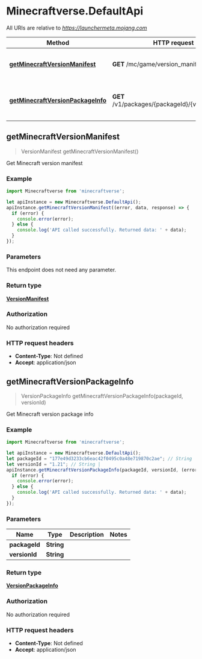 # Minecraftverse.DefaultApi

All URIs are relative to *https://launchermeta.mojang.com*

Method | HTTP request | Description
------------- | ------------- | -------------
[**getMinecraftVersionManifest**](DefaultApi.md#getMinecraftVersionManifest) | **GET** /mc/game/version_manifest.json | Get Minecraft version manifest
[**getMinecraftVersionPackageInfo**](DefaultApi.md#getMinecraftVersionPackageInfo) | **GET** /v1/packages/{packageId}/{versionId}.json | Get Minecraft version package info



## getMinecraftVersionManifest

> VersionManifest getMinecraftVersionManifest()

Get Minecraft version manifest

### Example

```javascript
import Minecraftverse from 'minecraftverse';

let apiInstance = new Minecraftverse.DefaultApi();
apiInstance.getMinecraftVersionManifest((error, data, response) => {
  if (error) {
    console.error(error);
  } else {
    console.log('API called successfully. Returned data: ' + data);
  }
});
```

### Parameters

This endpoint does not need any parameter.

### Return type

[**VersionManifest**](VersionManifest.md)

### Authorization

No authorization required

### HTTP request headers

- **Content-Type**: Not defined
- **Accept**: application/json


## getMinecraftVersionPackageInfo

> VersionPackageInfo getMinecraftVersionPackageInfo(packageId, versionId)

Get Minecraft version package info

### Example

```javascript
import Minecraftverse from 'minecraftverse';

let apiInstance = new Minecraftverse.DefaultApi();
let packageId = "177e49d3233cb6eac42f0495c0a48e719870c2ae"; // String | 
let versionId = "1.21"; // String | 
apiInstance.getMinecraftVersionPackageInfo(packageId, versionId, (error, data, response) => {
  if (error) {
    console.error(error);
  } else {
    console.log('API called successfully. Returned data: ' + data);
  }
});
```

### Parameters


Name | Type | Description  | Notes
------------- | ------------- | ------------- | -------------
 **packageId** | **String**|  | 
 **versionId** | **String**|  | 

### Return type

[**VersionPackageInfo**](VersionPackageInfo.md)

### Authorization

No authorization required

### HTTP request headers

- **Content-Type**: Not defined
- **Accept**: application/json

